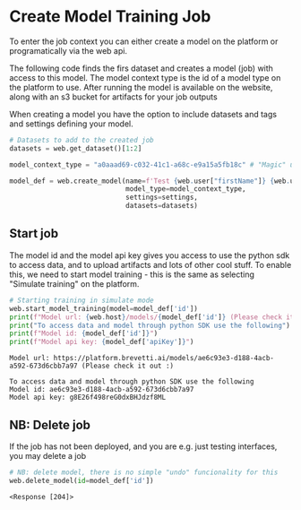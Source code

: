 #  Create Model Training Job
To enter the job context you can either create a model on the platform or programatically via the web api.

The following code finds the firs dataset and creates a model (job) with access to this model.
The model context type is the id of a model type on the platform to use.
After running the model is available on the website, along with an s3 bucket for artifacts for your job outputs


When creating a model you have the option to include datasets and tags and settings defining your model.


```python
# Datasets to add to the created job
datasets = web.get_dataset()[1:2]

model_context_type = "a0aaad69-c032-41c1-a68c-e9a15a5fb18c" # "Magic" undocumented uId of *external* job model type

model_def = web.create_model(name=f'Test {web.user["firstName"]} {web.user["lastName"]}',
                             model_type=model_context_type,
                             settings=settings,
                             datasets=datasets)
```

## Start job

The model id and the model api key gives you access to use the python sdk to access data, and to upload artifacts and lots of other cool stuff. To enable this, we need to start model training - this is the same as selecting "Simulate training" on the platform.


```python
# Starting training in simulate mode
web.start_model_training(model=model_def['id'])
print(f"Model url: {web.host}/models/{model_def['id']} (Please check it out :)\n")
print("To access data and model through python SDK use the following")
print(f"Model id: {model_def['id']}")
print(f"Model api key: {model_def['apiKey']}")
```

    Model url: https://platform.brevetti.ai/models/ae6c93e3-d188-4acb-a592-673d6cbb7a97 (Please check it out :)
    
    To access data and model through python SDK use the following
    Model id: ae6c93e3-d188-4acb-a592-673d6cbb7a97
    Model api key: g8E26f498reG0dxBHJdzf8ML


## NB: Delete job
If the job has not been deployed, and you are e.g. just testing interfaces, you may delete a job


```python
# NB: delete model, there is no simple "undo" funcionality for this
web.delete_model(id=model_def['id'])
```




    <Response [204]>


